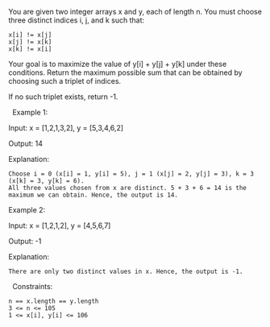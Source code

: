 You are given two integer arrays x and y, each of length n. You must choose three distinct indices i, j, and k such that:


	x[i] != x[j]
	x[j] != x[k]
	x[k] != x[i]


Your goal is to maximize the value of y[i] + y[j] + y[k] under these conditions. Return the maximum possible sum that can be obtained by choosing such a triplet of indices.

If no such triplet exists, return -1.

 
Example 1:


Input: x = [1,2,1,3,2], y = [5,3,4,6,2]

Output: 14

Explanation:


	Choose i = 0 (x[i] = 1, y[i] = 5), j = 1 (x[j] = 2, y[j] = 3), k = 3 (x[k] = 3, y[k] = 6).
	All three values chosen from x are distinct. 5 + 3 + 6 = 14 is the maximum we can obtain. Hence, the output is 14.



Example 2:


Input: x = [1,2,1,2], y = [4,5,6,7]

Output: -1

Explanation:


	There are only two distinct values in x. Hence, the output is -1.



 
Constraints:


	n == x.length == y.length
	3 <= n <= 105
	1 <= x[i], y[i] <= 106

